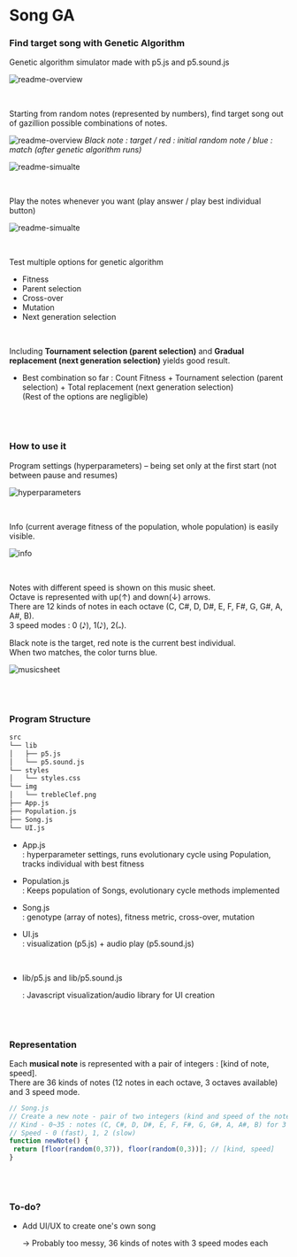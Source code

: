 # Song GA

### Find target song with Genetic Algorithm

Genetic algorithm simulator made with p5.js and p5.sound.js

![readme-overview](img/readme-overview.jpg)

<br>

Starting from random notes (represented by numbers), find target song out of gazillion possible combinations of notes.

![readme-overview](img/readme-sheet.jpg)
*Black note : target / red : initial random note / blue : match (after genetic algorithm runs)*

![readme-simualte](img/readme-simualte.gif)

<br>

Play the notes whenever you want (play answer / play best individual button)

![readme-simualte](img/readme-play.gif)

<br>

Test multiple options for genetic algorithm
* Fitness 
* Parent selection
* Cross-over
* Mutation
* Next generation selection

<br>

Including **Tournament selection (parent selection)**  and **Gradual replacement (next generation selection)** yields good result.

* Best combination so far : Count Fitness + Tournament selection (parent selection) + Total replacement (next generation selection)  
  (Rest of the options are negligible)


<br>
<br>


### How to use it

Program settings (hyperparameters) – being set only at the first start (not between pause and resumes)

![hyperparameters](img/readme-howto-hyperparameters.jpg)

<br>

Info (current average fitness of the population, whole population) is easily visible.

![info](img/readme-howto-info.jpg)

<br>

Notes with different speed is shown on this music sheet.  
Octave is represented with up(↑) and down(↓) arrows.  
There are 12 kinds of notes in each octave (C, C#, D, D#, E, F, F#, G, G#, A, A#, B).  
3 speed modes : 0 (𝅘𝅥𝅯), 1(𝅘𝅥𝅮), 2(𝅝).    

Black note is the target, red note is the current best individual.  
When two matches, the color turns blue.

 ![musicsheet](img/readme-howto-musicsheet.jpg)

<br>
<br>

### Program Structure
```markdown
src
└── lib 
│	├── p5.js
│	└── p5.sound.js
└── styles 
│	└── styles.css
└── img 
│	└── trebleClef.png
├── App.js
├── Population.js
├── Song.js
└── UI.js
```

* App.js  
  : hyperparameter settings, runs evolutionary cycle using Population, tracks individual with best fitness  

* Population.js  
  : Keeps population of Songs, evolutionary cycle methods implemented

* Song.js  
  : genotype (array of notes), fitness metric, cross-over, mutation

* UI.js  
  : visualization (p5.js) + audio play (p5.sound.js)

  <br>


- lib/p5.js and lib/p5.sound.js  

  : Javascript visualization/audio library for UI creation


<br>
<br>

### Representation

Each **musical note** is represented with a pair of integers : [kind of note, speed].  
There are 36 kinds of notes (12 notes in each octave, 3 octaves available) and 3 speed mode.

 ```js
// Song.js
// Create a new note - pair of two integers (kind and speed of the note)
// Kind - 0~35 : notes (C, C#, D, D#, E, F, F#, G, G#, A, A#, B) for 3 octaves, 36 : rest
// Speed - 0 (fast), 1, 2 (slow)
function newNote() {
  return [floor(random(0,37)), floor(random(0,3))]; // [kind, speed]
}
 ```

<br>
<br>

### To-do?

* Add UI/UX to create one's own song

  → Probably too messy, 36 kinds of notes with 3 speed modes each